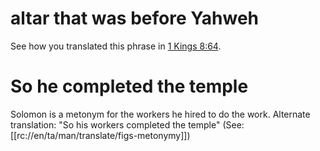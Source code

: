 # altar that was before Yahweh

See how you translated this phrase in [1 Kings 8:64](../08/64.md).

# So he completed the temple

Solomon is a metonym for the workers he hired to do the work. Alternate translation: "So his workers completed the temple" (See: [[rc://en/ta/man/translate/figs-metonymy]])

